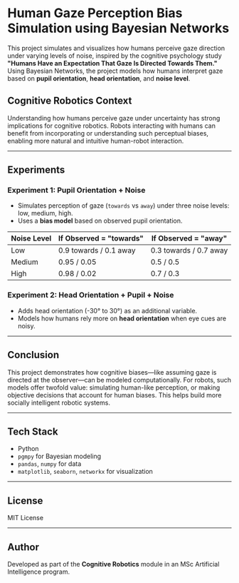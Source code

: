 # Human Gaze Perception Bias Simulation using Bayesian Networks

This project simulates and visualizes how humans perceive gaze direction under varying levels of noise, inspired by the cognitive psychology study **"Humans Have an Expectation That Gaze Is Directed Towards Them."** Using Bayesian Networks, the project models how humans interpret gaze based on **pupil orientation**, **head orientation**, and **noise level**.

## Cognitive Robotics Context

Understanding how humans perceive gaze under uncertainty has strong implications for cognitive robotics. Robots interacting with humans can benefit from incorporating or understanding such perceptual biases, enabling more natural and intuitive human-robot interaction.

---
## Experiments

### Experiment 1: Pupil Orientation + Noise
- Simulates perception of gaze (`towards` vs `away`) under three noise levels: low, medium, high.
- Uses a **bias model** based on observed pupil orientation.

| Noise Level | If Observed = "towards" | If Observed = "away" |
|-------------|--------------------------|------------------------|
| Low         | 0.9 towards / 0.1 away   | 0.3 towards / 0.7 away |
| Medium      | 0.95 / 0.05              | 0.5 / 0.5              |
| High        | 0.98 / 0.02              | 0.7 / 0.3              |

### Experiment 2: Head Orientation + Pupil + Noise
- Adds head orientation (-30° to 30°) as an additional variable.
- Models how humans rely more on **head orientation** when eye cues are noisy.

---
##  Conclusion

This project demonstrates how cognitive biases—like assuming gaze is directed at the observer—can be modeled computationally. For robots, such models offer twofold value: simulating human-like perception, or making objective decisions that account for human biases. This helps build more socially intelligent robotic systems.

---

## Tech Stack

- Python
- `pgmpy` for Bayesian modeling
- `pandas`, `numpy` for data
- `matplotlib`, `seaborn`, `networkx` for visualization

---

## License

MIT License

---

## Author

Developed as part of the **Cognitive Robotics** module in an MSc Artificial Intelligence program.
